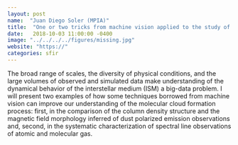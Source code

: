 ```yaml
---
layout: post
name:  "Juan Diego Soler (MPIA)"
title:  "One or two tricks from machine vision applied to the study of molecular cloud formation"
date:   2018-10-03 11:00:00 -0400
image: "../../../../figures/missing.jpg"
website: "https://"
categories: sfir
---
```


The broad range of scales, the diversity of physical conditions, and the
large volumes of observed and simulated data make understanding of the
dynamical behavior of the interstellar medium (ISM) a big-data problem.
I will present two examples of how some techniques borrowed from machine
vision can improve our understanding of the molecular cloud formation
process: first, in the comparison of the column density structure and
the magnetic field morphology inferred of dust polarized emission
observations and, second, in the systematic characterization of spectral
line observations of atomic and molecular gas.
